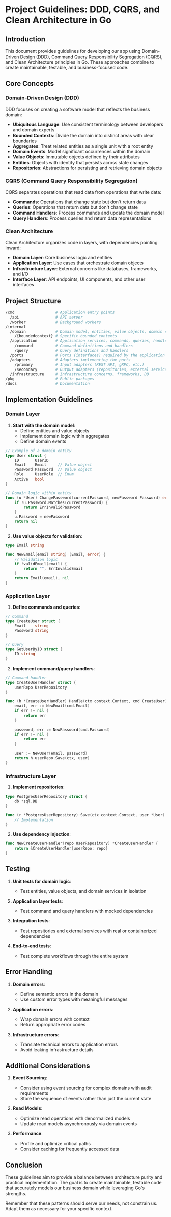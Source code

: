 # Project Guidelines: DDD, CQRS, and Clean Architecture in Go

## Introduction

This document provides guidelines for developing our app using Domain-Driven 
Design (DDD), Command Query Responsibility Segregation (CQRS), and Clean Architecture 
principles in Go. These approaches combine to create maintainable, testable, and 
business-focused code.

## Core Concepts

### Domain-Driven Design (DDD)

DDD focuses on creating a software model that reflects the business domain:

- **Ubiquitous Language**: Use consistent terminology between developers and domain experts
- **Bounded Contexts**: Divide the domain into distinct areas with clear boundaries
- **Aggregates**: Treat related entities as a single unit with a root entity
- **Domain Events**: Model significant occurrences within the domain
- **Value Objects**: Immutable objects defined by their attributes
- **Entities**: Objects with identity that persists across state changes
- **Repositories**: Abstractions for persisting and retrieving domain objects

### CQRS (Command Query Responsibility Segregation)

CQRS separates operations that read data from operations that write data:

- **Commands**: Operations that change state but don't return data
- **Queries**: Operations that return data but don't change state
- **Command Handlers**: Process commands and update the domain model
- **Query Handlers**: Process queries and return data representations

### Clean Architecture

Clean Architecture organizes code in layers, with dependencies pointing inward:

- **Domain Layer**: Core business logic and entities
- **Application Layer**: Use cases that orchestrate domain objects
- **Infrastructure Layer**: External concerns like databases, frameworks, and I/O
- **Interface Layer**: API endpoints, UI components, and other user interfaces

## Project Structure

```sh
/cmd                  # Application entry points
  /api                # API server
  /worker             # Background workers
/internal
  /domain             # Domain model, entities, value objects, domain services
    /{boundedcontext} # Specific bounded contexts
  /application        # Application services, commands, queries, handlers
    /command          # Command definitions and handlers
    /query            # Query definitions and handlers
  /ports              # Ports (interfaces) required by the application
  /adapters           # Adapters implementing the ports
    /primary          # Input adapters (REST API, gRPC, etc.)
    /secondary        # Output adapters (repositories, external services)
  /infrastructure     # Infrastructure concerns, frameworks, DB
/pkg                  # Public packages
/docs                 # Documentation
```

## Implementation Guidelines

### Domain Layer

1. **Start with the domain model**:
   - Define entities and value objects
   - Implement domain logic within aggregates
   - Define domain events

```go
// Example of a domain entity
type User struct {
    ID       UserID
    Email    Email     // Value object
    Password Password  // Value object
    Role     UserRole  // Enum
    Active   bool
}

// Domain logic within entity
func (u *User) ChangePassword(currentPassword, newPassword Password) error {
    if !u.Password.Matches(currentPassword) {
        return ErrInvalidPassword
    }
    u.Password = newPassword
    return nil
}
```

2. **Use value objects for validation**:

```go
type Email string

func NewEmail(email string) (Email, error) {
    // Validation logic
    if !validEmail(email) {
        return "", ErrInvalidEmail
    }
    return Email(email), nil
}
```

### Application Layer

1. **Define commands and queries**:

```go
// Command
type CreateUser struct {
    Email    string
    Password string
}

// Query
type GetUserByID struct {
    ID string
}
```

2. **Implement command/query handlers**:

```go
// Command handler
type CreateUserHandler struct {
    userRepo UserRepository
}

func (h *CreateUserHandler) Handle(ctx context.Context, cmd CreateUser) error {
    email, err := NewEmail(cmd.Email)
    if err != nil {
        return err
    }
    
    password, err := NewPassword(cmd.Password)
    if err != nil {
        return err
    }
    
    user := NewUser(email, password)
    return h.userRepo.Save(ctx, user)
}
```

### Infrastructure Layer

1. **Implement repositories**:

```go
type PostgresUserRepository struct {
    db *sql.DB
}

func (r *PostgresUserRepository) Save(ctx context.Context, user *User) error {
    // Implementation
}
```

2. **Use dependency injection**:

```go
func NewCreateUserHandler(repo UserRepository) *CreateUserHandler {
    return &CreateUserHandler{userRepo: repo}
}
```

## Testing

1. **Unit tests for domain logic**:
   - Test entities, value objects, and domain services in isolation

2. **Application layer tests**:
   - Test command and query handlers with mocked dependencies

3. **Integration tests**:
   - Test repositories and external services with real or containerized dependencies

4. **End-to-end tests**:
   - Test complete workflows through the entire system

## Error Handling

1. **Domain errors**:
   - Define semantic errors in the domain
   - Use custom error types with meaningful messages

2. **Application errors**:
   - Wrap domain errors with context
   - Return appropriate error codes

3. **Infrastructure errors**:
   - Translate technical errors to application errors
   - Avoid leaking infrastructure details

## Additional Considerations

1. **Event Sourcing**:
   - Consider using event sourcing for complex domains with audit requirements
   - Store the sequence of events rather than just the current state

2. **Read Models**:
   - Optimize read operations with denormalized models
   - Update read models asynchronously via domain events

3. **Performance**:
   - Profile and optimize critical paths
   - Consider caching for frequently accessed data

## Conclusion

These guidelines aim to provide a balance between architecture purity and practical implementation. The goal is to create maintainable, testable code that accurately models our business domain while leveraging Go's strengths.

Remember that these patterns should serve our needs, not constrain us. Adapt them as necessary for your specific context.
